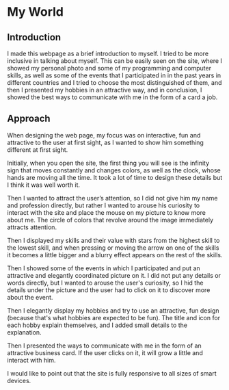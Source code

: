 # My World

## Introduction

I made this webpage as a brief introduction to myself. I tried to be more inclusive in talking about myself. This can be easily seen on the site, where I showed my personal photo and some of my programming and computer skills, as well as some of the events that I participated in in the past years in different countries and I tried to choose the most distinguished of them, and then I presented my hobbies in an attractive way, and in conclusion, I showed the best ways to communicate with me in the form of a card a job.

## Approach

When designing the web page, my focus was on interactive, fun and attractive to the user at first sight, as I wanted to show him something different at first sight.

Initially, when you open the site, the first thing you will see is the infinity sign that moves constantly and changes colors, as well as the clock, whose hands are moving all the time. It took a lot of time to design these details but I think it was well worth it.

Then I wanted to attract the user’s attention, so I did not give him my name and profession directly, but rather I wanted to arouse his curiosity to interact with the site and place the mouse on my picture to know more about me. The circle of colors that revolve around the image immediately attracts attention.

Then I displayed my skills and their value with stars from the highest skill to the lowest skill, and when pressing or moving the arrow on one of the skills it becomes a little bigger and a blurry effect appears on the rest of the skills.

Then I showed some of the events in which I participated and put an attractive and elegantly coordinated picture on it. I did not put any details or words directly, but I wanted to arouse the user's curiosity, so I hid the details under the picture and the user had to click on it to discover more about the event.

Then I elegantly display my hobbies and try to use an attractive, fun design (because that's what hobbies are expected to be fun). The title and icon for each hobby explain themselves, and I added small details to the explanation.

Then I presented the ways to communicate with me in the form of an attractive business card. If the user clicks on it, it will grow a little and interact with him.

I would like to point out that the site is fully responsive to all sizes of smart devices.


